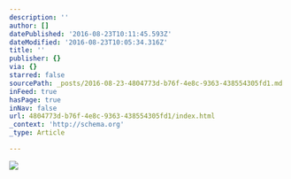 ```yaml
---
description: ''
author: []
datePublished: '2016-08-23T10:11:45.593Z'
dateModified: '2016-08-23T10:05:34.316Z'
title: ''
publisher: {}
via: {}
starred: false
sourcePath: _posts/2016-08-23-4804773d-b76f-4e8c-9363-438554305fd1.md
inFeed: true
hasPage: true
inNav: false
url: 4804773d-b76f-4e8c-9363-438554305fd1/index.html
_context: 'http://schema.org'
_type: Article

---
```

![](https://the-grid-user-content.s3-us-west-2.amazonaws.com/6c603cfd-e3c9-4ec7-9cbe-b9aa6b928b4b.jpg)